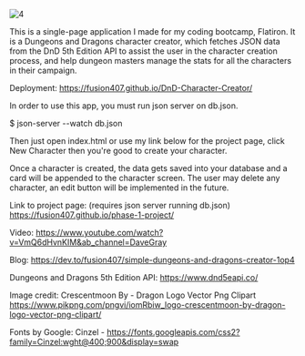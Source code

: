 ![4](https://user-images.githubusercontent.com/61926486/189258672-3a6d6e62-e64d-4909-814a-23d72ec560b6.png)


This is a single-page application I made for my coding bootcamp, Flatiron. It is a Dungeons and Dragons character creator, which fetches JSON data from the DnD 5th Edition API to assist the user in the character creation process, and help dungeon masters manage the stats for all the characters in their campaign.

Deployment: https://fusion407.github.io/DnD-Character-Creator/

In order to use this app, you must run json server on db.json.

$ json-server --watch db.json

Then just open index.html or use my link below for the project page, click New Character then you're good to create your character.

Once a character is created, the data gets saved into your database and a card will be appended to the character screen. The user may delete any character, an edit button will be implemented in the future.

Link to project page: (requires json server running db.json)
https://fusion407.github.io/phase-1-project/

Video:
https://www.youtube.com/watch?v=VmQ6dHvnKIM&ab_channel=DaveGray

Blog:
https://dev.to/fusion407/simple-dungeons-and-dragons-creator-1op4

Dungeons and Dragons 5th Edition API:
https://www.dnd5eapi.co/

Image credit:
Crescentmoon By - Dragon Logo Vector Png Clipart
https://www.pikpng.com/pngvi/iomRbiw_logo-crescentmoon-by-dragon-logo-vector-png-clipart/

Fonts by Google:
Cinzel -
https://fonts.googleapis.com/css2?family=Cinzel:wght@400;900&display=swap
